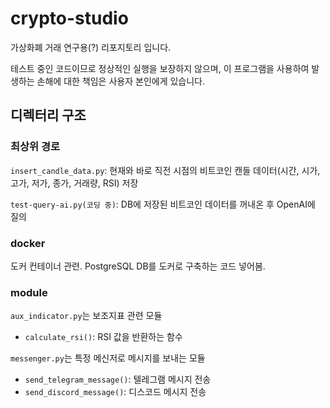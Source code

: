 # crypto-studio

가상화폐 거래 연구용(?) 리포지토리 입니다.

테스트 중인 코드이므로 정상적인 실행을 보장하지 않으며, 이 프로그램을 사용하여 발생하는 손해에 대한 책임은 사용자 본인에게 있습니다.

## 디렉터리 구조

### 최상위 경로

`insert_candle_data.py`: 현재와 바로 직전 시점의 비트코인 캔들 데이터(시간, 시가, 고가, 저가, 종가, 거래량, RSI) 저장

`test-query-ai.py(코딩 중)`: DB에 저장된 비트코인 데이터를 꺼내온 후 OpenAI에 질의

### docker

도커 컨테이너 관련. PostgreSQL DB를 도커로 구축하는 코드 넣어봄.

### module

`aux_indicator.py`는 보조지표 관련 모듈

  * `calculate_rsi()`: RSI 값을 반환하는 함수

`messenger.py`는 특정 메신저로 메시지를 보내는 모듈

  * `send_telegram_message()`: 텔레그램 메시지 전송
  * `send_discord_message()`: 디스코드 메시지 전송